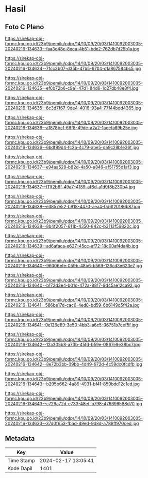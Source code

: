# Hasil

## Foto C Plano

https://sirekap-obj-formc.kpu.go.id/23b9/pemilu/pdpr/14/10/09/20/03/1410092003005-20240216-134633--faa3c48c-8eca-4b51-bde2-762db7d25b1a.jpg

https://sirekap-obj-formc.kpu.go.id/23b9/pemilu/pdpr/14/10/09/20/03/1410092003005-20240216-134634--71cc3b07-d35b-47b5-9704-c1a867584bc5.jpg

https://sirekap-obj-formc.kpu.go.id/23b9/pemilu/pdpr/14/10/09/20/03/1410092003005-20240216-134635--ef0b72b6-c9a1-47d1-84d6-1d27db48e8f4.jpg

https://sirekap-obj-formc.kpu.go.id/23b9/pemilu/pdpr/14/10/09/20/03/1410092003005-20240216-134635--6c3d7f67-9de4-4016-93a4-77f44bdd4365.jpg

https://sirekap-obj-formc.kpu.go.id/23b9/pemilu/pdpr/14/10/09/20/03/1410092003005-20240216-134636--a1878bcf-66f8-49de-a2a2-1aeefa89b25e.jpg

https://sirekap-obj-formc.kpu.go.id/23b9/pemilu/pdpr/14/10/09/20/03/1410092003005-20240216-134636--6bdf89d4-fc2a-4c79-abe5-da9c28b1e36f.jpg

https://sirekap-obj-formc.kpu.go.id/23b9/pemilu/pdpr/14/10/09/20/03/1410092003005-20240216-134637--e94aa529-b82d-4a50-a846-af51755d1af3.jpg

https://sirekap-obj-formc.kpu.go.id/23b9/pemilu/pdpr/14/10/09/20/03/1410092003005-20240216-134637--f11f2b6f-49a7-4189-af6d-a1d9f8b230b4.jpg

https://sirekap-obj-formc.kpu.go.id/23b9/pemilu/pdpr/14/10/09/20/03/1410092003005-20240216-134638--e3857e52-b918-4470-aea4-0d6f20186b87.jpg

https://sirekap-obj-formc.kpu.go.id/23b9/pemilu/pdpr/14/10/09/20/03/1410092003005-20240216-134638--8b4f2057-611b-4350-842c-b3113f56820c.jpg

https://sirekap-obj-formc.kpu.go.id/23b9/pemilu/pdpr/14/10/09/20/03/1410092003005-20240216-134639--ad6afaca-e627-45cc-af72-18c00af4da4b.jpg

https://sirekap-obj-formc.kpu.go.id/23b9/pemilu/pdpr/14/10/09/20/03/1410092003005-20240216-134640--96006efe-059b-48b6-b569-126cd3e623e7.jpg

https://sirekap-obj-formc.kpu.go.id/23b9/pemilu/pdpr/14/10/09/20/03/1410092003005-20240216-134640--b172d3e4-b01d-472a-8817-9d45ae12ca92.jpg

https://sirekap-obj-formc.kpu.go.id/23b9/pemilu/pdpr/14/10/09/20/03/1410092003005-20240216-134641--586be17d-cac6-4ed8-bd59-6b6149d5f42a.jpg

https://sirekap-obj-formc.kpu.go.id/23b9/pemilu/pdpr/14/10/09/20/03/1410092003005-20240216-134641--0e126e89-3e50-4bb3-a6c5-06751b7cef5f.jpg

https://sirekap-obj-formc.kpu.go.id/23b9/pemilu/pdpr/14/10/09/20/03/1410092003005-20240216-134642--12a305b8-a73b-45fd-b59e-0867e9e38bc7.jpg

https://sirekap-obj-formc.kpu.go.id/23b9/pemilu/pdpr/14/10/09/20/03/1410092003005-20240216-134642--8e72b3bb-09bb-4d49-972d-4c59dc0fcdfb.jpg

https://sirekap-obj-formc.kpu.go.id/23b9/pemilu/pdpr/14/10/09/20/03/1410092003005-20240216-134643--b295b662-4a89-4931-bf41-859bdd12c1ed.jpg

https://sirekap-obj-formc.kpu.go.id/23b9/pemilu/pdpr/14/10/09/20/03/1410092003005-20240216-134643--c726a72d-e733-48ef-b798-476696588d70.jpg

https://sirekap-obj-formc.kpu.go.id/23b9/pemilu/pdpr/14/10/09/20/03/1410092003005-20240216-134633--37d0f653-fbad-49ed-9d8d-a789ff970ced.jpg


## Metadata

| Key        | Value               |
| ---------- | ------------------- |
| Time Stamp | 2024-02-17 13:05:41 |
| Kode Dapil | 1401                |




